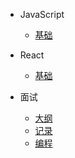
- JavaScript
  - [基础](./Text/javascript/intro.md)

- React
  - [基础](./Text/react/intro.md)

- 面试
  - [大纲](./Text/record/intro.md)
  - [记录](./Text/record/Interview_questions.md)
  - [编程](./Text/record/code.md)
